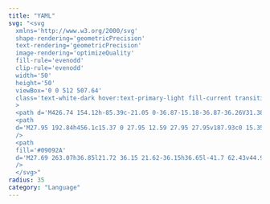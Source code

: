 ```yaml
---
title: "YAML"
svg: "<svg
  xmlns='http://www.w3.org/2000/svg'
  shape-rendering='geometricPrecision'
  text-rendering='geometricPrecision'
  image-rendering='optimizeQuality'
  fill-rule='evenodd'
  clip-rule='evenodd'
  width='50'
  height='50'
  viewBox='0 0 512 507.64'
  class='text-white-dark hover:text-primary-light fill-current transition-[opacity_.5s,color_.5s]'
  >
  <path d='M426.74 154.12h-85.39c-21.05 0-36.87-15.18-36.87-36.26V31.38H87.42c-.76 0-1.34.38-1.72.76-.57.39-.76.96-.76 1.72v439.92c0 .57.38 1.33.76 1.71.38.57 1.14.76 1.72.76h336.84c.76 0 .72-.38 1.1-.76.57-.38 1.38-1.14 1.38-1.71V154.12zm31.14 329.52c0 6.67-2.67 12.57-7.04 16.95-4.38 4.38-10.29 7.05-16.95 7.05H77.74c-6.67 0-12.57-2.67-16.95-7.05-4.38-4.38-7.05-10.28-7.05-16.95V23.99c0-6.66 2.67-12.56 7.05-16.94C65.17 2.66 71.27 0 77.74 0H320.4c3.2 0 8.28 1.43 10.28 3.43l123.96 125.48c2.1 2.09 3.62 4.95 3.62 8.19 0 .95-.19 1.71-.38 2.67v343.87zM333.45 115.39l-1.91-75.28 87.87 89.01-75.59-3.36c-6.01 0-10.37-4.33-10.37-10.37z' />
  <path
  d='M27.95 192.84h456.1c15.37 0 27.95 12.59 27.95 27.95v187.93c0 15.35-12.59 27.95-27.95 27.95H27.95C12.59 436.67 0 424.09 0 408.72V220.79c0-15.37 12.58-27.95 27.95-27.95z'
  />
  <path
  fill='#09092A'
  d='M27.69 263.07h36.85l21.72 36.15 21.62-36.15h36.65l-41.7 62.43v44.97H69.54V325.5l-41.85-62.43zm179.41 89.7h-37.59l-5.4 17.7h-33.88l40.43-107.4h36.32l40.25 107.4h-34.75l-5.38-17.7zm-7.02-23.25-11.72-38.6-11.78 38.6h23.5zm57.32-66.45h43.77l16.68 65.35 16.72-65.35h43.57v107.4H351V288.6l-20.95 81.87h-24.6l-20.9-81.87v81.87H257.4v-107.4zm141.87 0h33.15v81h51.89v26.4h-85.04v-107.4z'
  />
  </svg>"
radius: 35
category: "Language"
---
```

